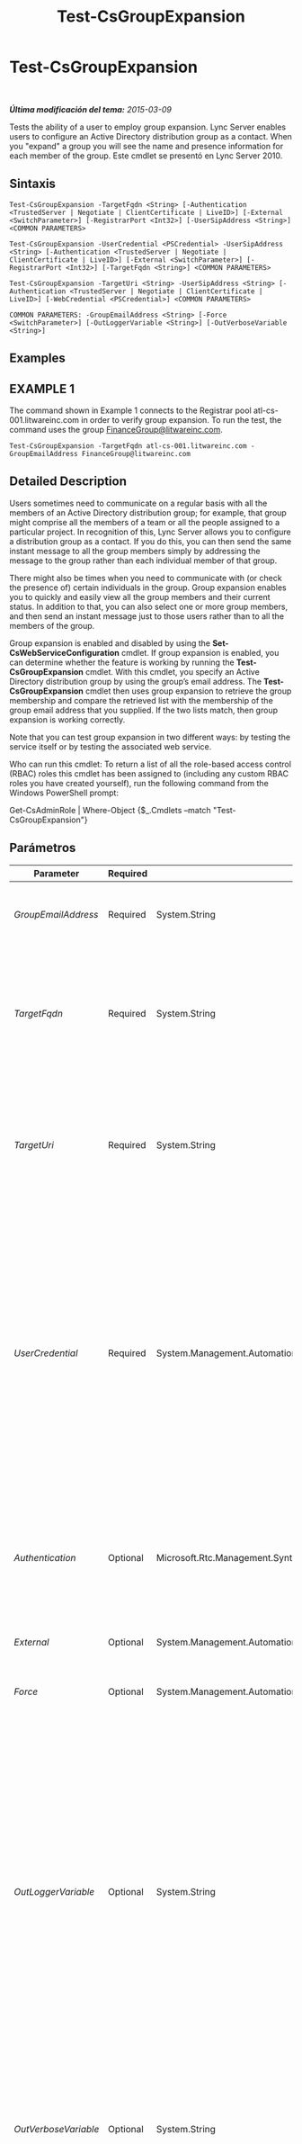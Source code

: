 ﻿---
title: Test-CsGroupExpansion
TOCTitle: Test-CsGroupExpansion
ms:assetid: e41db33d-d028-4171-9418-ec04885be2fc
ms:mtpsurl: https://technet.microsoft.com/es-es/library/Gg399009(v=OCS.15)
ms:contentKeyID: 48276955
ms.date: 01/07/2017
mtps_version: v=OCS.15
ms.translationtype: HT
---

# Test-CsGroupExpansion

 

_**Última modificación del tema:** 2015-03-09_

Tests the ability of a user to employ group expansion. Lync Server enables users to configure an Active Directory distribution group as a contact. When you "expand" a group you will see the name and presence information for each member of the group. Este cmdlet se presentó en Lync Server 2010.

## Sintaxis

    Test-CsGroupExpansion -TargetFqdn <String> [-Authentication <TrustedServer | Negotiate | ClientCertificate | LiveID>] [-External <SwitchParameter>] [-RegistrarPort <Int32>] [-UserSipAddress <String>] <COMMON PARAMETERS>

    Test-CsGroupExpansion -UserCredential <PSCredential> -UserSipAddress <String> [-Authentication <TrustedServer | Negotiate | ClientCertificate | LiveID>] [-External <SwitchParameter>] [-RegistrarPort <Int32>] [-TargetFqdn <String>] <COMMON PARAMETERS>

    Test-CsGroupExpansion -TargetUri <String> -UserSipAddress <String> [-Authentication <TrustedServer | Negotiate | ClientCertificate | LiveID>] [-WebCredential <PSCredential>] <COMMON PARAMETERS>

    COMMON PARAMETERS: -GroupEmailAddress <String> [-Force <SwitchParameter>] [-OutLoggerVariable <String>] [-OutVerboseVariable <String>]

## Examples

## EXAMPLE 1

The command shown in Example 1 connects to the Registrar pool atl-cs-001.litwareinc.com in order to verify group expansion. To run the test, the command uses the group FinanceGroup@litwareinc.com.

    Test-CsGroupExpansion -TargetFqdn atl-cs-001.litwareinc.com -GroupEmailAddress FinanceGroup@litwareinc.com 

## Detailed Description

Users sometimes need to communicate on a regular basis with all the members of an Active Directory distribution group; for example, that group might comprise all the members of a team or all the people assigned to a particular project. In recognition of this, Lync Server allows you to configure a distribution group as a contact. If you do this, you can then send the same instant message to all the group members simply by addressing the message to the group rather than each individual member of that group.

There might also be times when you need to communicate with (or check the presence of) certain individuals in the group. Group expansion enables you to quickly and easily view all the group members and their current status. In addition to that, you can also select one or more group members, and then send an instant message just to those users rather than to all the members of the group.

Group expansion is enabled and disabled by using the **Set-CsWebServiceConfiguration** cmdlet. If group expansion is enabled, you can determine whether the feature is working by running the **Test-CsGroupExpansion** cmdlet. With this cmdlet, you specify an Active Directory distribution group by using the group’s email address. The **Test-CsGroupExpansion** cmdlet then uses group expansion to retrieve the group membership and compare the retrieved list with the membership of the group email address that you supplied. If the two lists match, then group expansion is working correctly.

Note that you can test group expansion in two different ways: by testing the service itself or by testing the associated web service.

Who can run this cmdlet: To return a list of all the role-based access control (RBAC) roles this cmdlet has been assigned to (including any custom RBAC roles you have created yourself), run the following command from the Windows PowerShell prompt:

Get-CsAdminRole | Where-Object {$\_.Cmdlets –match "Test-CsGroupExpansion"}

## Parámetros


<table>
<colgroup>
<col style="width: 25%" />
<col style="width: 25%" />
<col style="width: 25%" />
<col style="width: 25%" />
</colgroup>
<thead>
<tr class="header">
<th>Parameter</th>
<th>Required</th>
<th>Type</th>
<th>Description</th>
</tr>
</thead>
<tbody>
<tr class="odd">
<td><p><em>GroupEmailAddress</em></p></td>
<td><p>Required</p></td>
<td><p>System.String</p></td>
<td><p>Email address of the targeted distribution group. For example: -GroupEmailAddress &quot;FinanceGroup@litwareinc.com&quot;.</p></td>
</tr>
<tr class="even">
<td><p><em>TargetFqdn</em></p></td>
<td><p>Required</p></td>
<td><p>System.String</p></td>
<td><p>Fully qualified domain name (FQDN) of the Registrar pool where group expansion is to be tested. For example: -TargetFqdn &quot;atl-cs-001.litwareinc.com&quot;.</p>
<p>Note that you cannot use both the TargetUri parameter and the TargetFqdn parameter in the same command.</p></td>
</tr>
<tr class="odd">
<td><p><em>TargetUri</em></p></td>
<td><p>Required</p></td>
<td><p>System.String</p></td>
<td><p>Uniform Resource Identifier (URI) of the Group Expansion Web service. For example: -TargetUri &quot;https://atl-cs-001.litwareinc.com/groupexpansion&quot;.</p>
<p>Note that you cannot use both the TargetUri parameter and the TargetFqdn parameter in the same command.</p></td>
</tr>
<tr class="even">
<td><p><em>UserCredential</em></p></td>
<td><p>Required</p></td>
<td><p>System.Management.Automation.PSCredential</p></td>
<td><p>User credential object for the user account to be used in the test. The value passed to UserCredential should be an object reference obtained by using the <strong>Get-Credential</strong> cmdlet. For example, this code returns a credentials object for the user litwareinc\kenmyer and stores that object in a variable named $x:</p>
<p>$x = Get-Credential &quot;litwareinc\kenmyer&quot;</p>
<p>You will need to supply the user password when running this command.</p>
<p>The user credential is not required if you are running the test under the credentials of the logged-on user and using the TargetFqdn parameter. The user credential is required if you are using the TargetUri parameter.</p></td>
</tr>
<tr class="odd">
<td><p><em>Authentication</em></p></td>
<td><p>Optional</p></td>
<td><p>Microsoft.Rtc.Management.SyntheticTransactions.SipSyntheticTransaction+AuthenticationMechanism</p></td>
<td><p>Type of authentication used in the test. Allowed values are:</p>
<p>* TrustedServer</p>
<p>* Negotiate</p>
<p>* ClientCertificate</p>
<p>* LiveID</p></td>
</tr>
<tr class="even">
<td><p><em>External</em></p></td>
<td><p>Optional</p></td>
<td><p>System.Management.Automation.SwitchParameter</p></td>
<td><p>Enables you to verify that external users can use group expansion.</p></td>
</tr>
<tr class="odd">
<td><p><em>Force</em></p></td>
<td><p>Optional</p></td>
<td><p>System.Management.Automation.SwitchParameter</p></td>
<td><p>Suppresses the display of any non-fatal error message that might occur when running the command.</p></td>
</tr>
<tr class="even">
<td><p><em>OutLoggerVariable</em></p></td>
<td><p>Optional</p></td>
<td><p>System.String</p></td>
<td><p>When present, detailed output from running the cmdlet will be stored in the specified variable. This variable includes a pair of methods – ToHTML and ToXML – that can then be used to save that output to either an HTML or an XML file.</p>
<p>To store output in a logger variable named $TestOutput use the following syntax:</p>
<p>-OutLoggerVariable TestOutput</p>
<p>Note: Do not use prepend a $ character when specifying the variable name.To save the information stored in the logger variable to an HTML file, use a command similar to this:</p>
<p>$TestOutput.ToHTML() &gt; C:\Logs\TestOutput.html</p>
<p>To save the information stored in the logger variable to an XML file, use a command similar to this:</p>
<p></p>
<p>$TestOutput.ToXML() &gt; C:\Logs\TestOutput.xml</p></td>
</tr>
<tr class="odd">
<td><p><em>OutVerboseVariable</em></p></td>
<td><p>Optional</p></td>
<td><p>System.String</p></td>
<td><p>When present, detailed output from running the cmdlet will be stored in the specified variable. For example, to store output in a variable named $TestOutput use the following syntax:</p>
<p>-OutVerboseVariable TestOutput</p>
<p>Do not prepend a $ character when specifying the variable name.</p></td>
</tr>
<tr class="even">
<td><p><em>RegistrarPort</em></p></td>
<td><p>Optional</p></td>
<td><p>System.Int32</p></td>
<td><p>SIP port used by the Registrar service. This parameter is not required if the Registrar uses the default port 5061.</p></td>
</tr>
<tr class="odd">
<td><p><em>UserSipAddress</em></p></td>
<td><p>Optional</p></td>
<td><p>System.String</p></td>
<td><p>SIP address of the user to be used in the test. If this parameter is not specified, then the <strong>Test-CsGroupExpansion</strong> cmdlet will conduct its checks using the account of the logged-on user.</p></td>
</tr>
<tr class="even">
<td><p><em>WebCredential</em></p></td>
<td><p>Optional</p></td>
<td><p>System.Management.Automation.PSCredential</p></td>
<td><p>An object containing user credentials for accessing the Location Information service. This object can be retrieved by calling the <strong>Get-Credential</strong> cmdlet and supplying the appropriate credentials.</p>
<p>This parameter is required if the TargetUri and UserSipAddress parameters are specified, and the computer on which the command is run does not have a server certificate.</p></td>
</tr>
</tbody>
</table>


## Input Types

None. The **Test-CsGroupExpansion** cmdlet does not accept pipelined input.

## Return Types

The **Test-CsGroupExpansion** cmdlet returns an instance of the Microsoft.Rtc.SyntheticTransactions.TaskOutput object.

## Vea también

#### Otros recursos

[Test-CsAddressBookService](test-csaddressbookservice.md)  
[Test-CsAddressBookWebQuery](test-csaddressbookwebquery.md)

